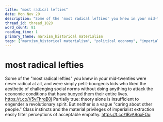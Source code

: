 ```yaml
---
title: "most radical lefties"
date: Mon Nov 20
description: "Some of the 'most radical lefties' you knew in your mid-twenties were never radical at all, and were simply petit-bourgeois kids who liked the aesthetic of..."
thread_id: thread_1020
word_count: 81
reading_time: 1
primary_theme: marxism_historical materialism
tags: ["marxism_historical materialism", "political economy", "imperialism_colonialism"]
---
```


# most radical lefties

Some of the "most radical lefties" you knew in your mid-twenties were never radical at all, and were simply petit-bourgeois kids who liked the aesthetic of challenging social norms without doing anything to attack the economic conditions that have buoyed them their entire lives. https://t.co/V5vFhrqB0j Partially true: theory alone is insufficient to engender a revolutionary spirit. But neither is a vague "caring about other people." Class instincts and the material privileges of imperialist extraction easily filter perceptions of acceptable empathy. https://t.co/1ByA8qxFOu
